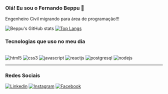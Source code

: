 ### Olá! Eu sou o Fernando Beppu 🤙

Engenheiro Civil migrando para área de programação!!!

![Beppu's GitHub stats](https://github-readme-stats.vercel.app/api?username=feebeppu&show_icons=true&theme=dracula)
[![Top Langs](https://github-readme-stats.vercel.app/api/top-langs/?username=feebeppu)](https://github.com/anuraghazra/github-readme-stats)

### Tecnologias que uso no meu dia 
<div style="display: inline_block"><br/>
  <img aling="center" alt="html5" src="https://img.shields.io/badge/HTML5-E34F26?style=for-the-badge&logo=html5&logoColor=white"/>
  <img aling="center" alt="css3" src="https://img.shields.io/badge/CSS3-1572B6?style=for-the-badge&logo=css3&logoColor=white"/>
  <img aling="center" alt="javascript" src="https://img.shields.io/badge/JavaScript-323330?style=for-the-badge&logo=javascript&logoColor=F7DF1E"/>
  <img aling="center" alt="reactjs" src="https://img.shields.io/badge/React-20232A?style=for-the-badge&logo=react&logoColor=61DAFB"/>
  <img aling="center" alt="postgresql" src="https://img.shields.io/badge/PostgreSQL-316192?style=for-the-badge&logo=postgresql&logoColor=white"/>
  <img aling="center" alt="nodejs" src="https://img.shields.io/badge/Node.js-43853D?style=for-the-badge&logo=node.js&logoColor=white"/>
</div>

<hr></hr>

### Redes Sociais

[![Linkedin](https://img.shields.io/badge/LinkedIn-0077B5?style=for-the-badge&logo=linkedin&logoColor=white)](https://(https://www.linkedin.com/in/fernando-beppu-6b20a4199/)https://www.linkedin.com/in/fernando-beppu-6b20a4199/)
[![Instagram](https://img.shields.io/badge/Instagram-E4405F?style=for-the-badge&logo=instagram&logoColor=white)](https://(https://www.instagram/feebeppu))
[![Facebook](https://img.shields.io/badge/Facebook-1877F2?style=for-the-badge&logo=facebook&logoColor=white)](https://(https://www.facebook/fernando.beppu))





